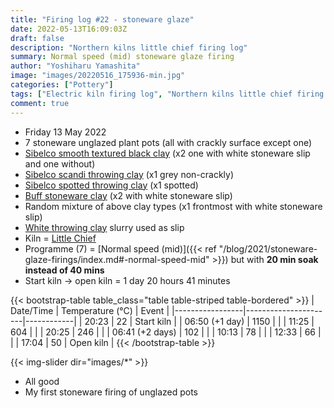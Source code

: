 ```yaml
---
title: "Firing log #22 - stoneware glaze"
date: 2022-05-13T16:09:03Z
draft: false
description: "Northern kilns little chief firing log"
summary: Normal speed (mid) stoneware glaze firing
author: "Yoshiharu Yamashita"
image: "images/20220516_175936-min.jpg"
categories: ["Pottery"]
tags: ["Electric kiln firing log", "Northern kilns little chief firing log", "Firing log", "Stoneware glaze firing"]
comment: true
---
```


- Friday 13 May 2022
- 7 stoneware unglazed plant pots (all with crackly surface except one)
- [Sibelco smooth textured black clay](https://www.hot-clay.com/sibelco-smooth-textured-black.html) (x2 one with white stoneware slip and one without)
- [Sibelco scandi throwing clay](https://www.hot-clay.com/sibelce-scandi-throwing.html) (x1 grey non-crackly)
- [Sibelco spotted throwing clay](https://www.hot-clay.com/sibelco-spotted-throwing.html) (x1 spotted)
- [Buff stoneware clay](http://www.commercialclay.co.uk/) (x2 with white stoneware slip)
- Random mixture of above clay types (x1 frontmost with white stoneware slip)
- [White throwing clay](https://www.hot-clay.com/white-throwing-clay.html) slurry used as slip
- Kiln = [Little Chief](https://northernkilns.com/product/northern-kilns-little-chief/)
- Programme (7) = [Normal speed (mid)]({{< ref "/blog/2021/stoneware-glaze-firings/index.md#-normal-speed-mid" >}}) but with **20 min soak instead of 40 mins**
- Start kiln -> open kiln = 1 day 20 hours 41 minutes

{{< bootstrap-table table_class="table table-striped table-bordered" >}}
| Date/Time       | Temperature (&deg;C) | Event      |
|-----------------|----------------------|------------|
| 20:23           | 22                   | Start kiln |
| 06:50 (+1 day)  | 1150                 |            |
| 11:25           | 604                  |            |
| 20:25           | 246                  |            |
| 06:41 (+2 days) | 102                  |            |
| 10:13           | 78                   |            |
| 12:33           | 66                   |            |
| 17:04           | 50                   | Open kiln  |
{{< /bootstrap-table >}}

{{< img-slider dir="images/*" >}}

- All good
- My first stoneware firing of unglazed pots